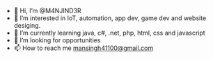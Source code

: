 - 👋 Hi, I’m @M4NJIND3R
- 👀 I’m interested in IoT, automation, app dev, game dev and website desiging.
- 🌱 I’m currently learning java, c#, .net, php, html, css and javascript
- 💞️ I’m looking for opportunities
- 📫 How to reach me mansingh41100@gmail.com

<!---
M4NJIND3R/M4NJIND3R is a ✨ special ✨ repository because its `README.md` (this file) appears on your GitHub profile.
You can click the Preview link to take a look at your changes.
--->
